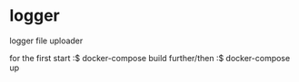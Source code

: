 # logger
logger file uploader

for the first start :$ docker-compose build 
further/then        :$ docker-compose up
